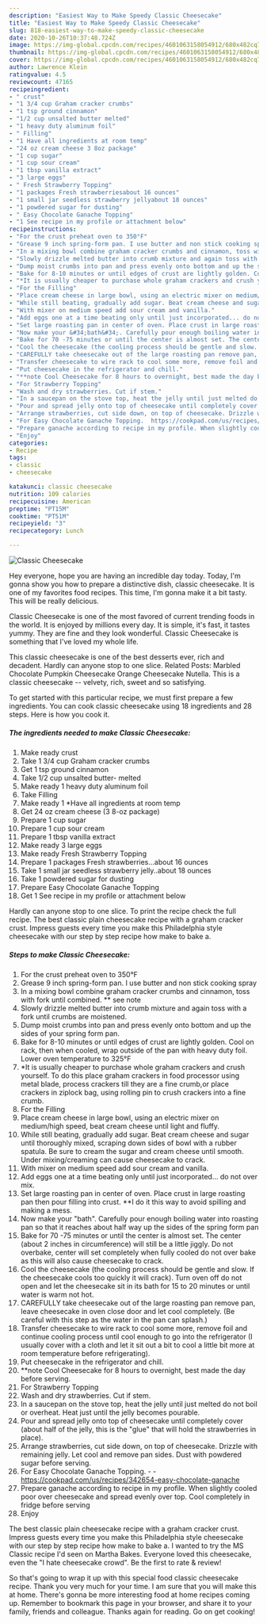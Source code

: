 ```yaml
---
description: "Easiest Way to Make Speedy Classic Cheesecake"
title: "Easiest Way to Make Speedy Classic Cheesecake"
slug: 818-easiest-way-to-make-speedy-classic-cheesecake
date: 2020-10-26T10:37:48.724Z
image: https://img-global.cpcdn.com/recipes/4601063158054912/680x482cq70/classic-cheesecake-recipe-main-photo.jpg
thumbnail: https://img-global.cpcdn.com/recipes/4601063158054912/680x482cq70/classic-cheesecake-recipe-main-photo.jpg
cover: https://img-global.cpcdn.com/recipes/4601063158054912/680x482cq70/classic-cheesecake-recipe-main-photo.jpg
author: Lawrence Klein
ratingvalue: 4.5
reviewcount: 47165
recipeingredient:
- " crust"
- "1 3/4 cup Graham cracker crumbs"
- "1 tsp ground cinnamon"
- "1/2 cup unsalted butter melted"
- "1 heavy duty aluminum foil"
- " Filling"
- "1 Have all ingredients at room temp"
- "24 oz cream cheese 3 8oz package"
- "1 cup sugar"
- "1 cup sour cream"
- "1 tbsp vanilla extract"
- "3 large eggs"
- " Fresh Strawberry Topping"
- "1 packages Fresh strawberriesabout 16 ounces"
- "1 small jar seedless strawberry jellyabout 18 ounces"
- "1 powdered sugar for dusting"
- " Easy Chocolate Ganache Topping"
- "1 See recipe in my profile or attachment below"
recipeinstructions:
- "For the crust preheat oven to 350°F"
- "Grease 9 inch spring-form pan. I use butter and non stick cooking spray"
- "In a mixing bowl combine graham cracker crumbs and cinnamon, toss with fork until combined. ** see note"
- "Slowly drizzle melted butter into crumb mixture and again toss with a fork until crumbs are moistened."
- "Dump moist crumbs into pan and press evenly onto bottom and up the sides of your spring form pan."
- "Bake for 8-10 minutes or until edges of crust are lightly golden. Cool on rack, then when cooled, wrap outside of the pan with heavy duty foil. Lower oven temperature to 325°F"
- "*It is usually cheaper to purchase whole graham crackers and crush yourself. To do this place graham crackers in food processor using metal blade, process crackers till they are a fine crumb,or place crackers in ziplock bag, using rolling pin to crush crackers into a fine crumb."
- "For the Filling"
- "Place cream cheese in large bowl, using an electric mixer on medium/high speed, beat cream cheese until light and fluffy."
- "While still beating, gradually add sugar. Beat cream cheese and sugar until thoroughly mixed, scraping down sides of bowl with a rubber spatula. Be sure to cream the sugar and cream cheese until smooth. Under mixing/creaming can cause cheesecake to crack."
- "With mixer on medium speed add sour cream and vanilla."
- "Add eggs one at a time beating only until just incorporated... do not over mix."
- "Set large roasting pan in center of oven. Place crust in large roasting pan then pour filling into crust. **I do it this way to avoid spilling and making a mess."
- "Now make your &#34;bath&#34;. Carefully pour enough boiling water into roasting pan so that it reaches about half way up the sides of the spring form pan"
- "Bake for 70 -75 minutes or until the center is almost set. The center (about 2 inches in circumference) will still be a little jiggly. Do not overbake, center will set completely when fully cooled do not over bake as this will also cause cheesecake to crack."
- "Cool the cheesecake (the cooling process should be gentle and slow. If the cheesecake cools too quickly it will crack). Turn oven off do not open and let the cheesecake sit in its bath for 15 to 20 minutes or until water is warm not hot."
- "CAREFULLY take cheesecake out of the large roasting pan remove pan, leave cheesecake in oven close door and let cool completely. (Be careful with this step as the water in the pan can splash.)"
- "Transfer cheesecake to wire rack to cool some more, remove foil and continue cooling process until cool enough to go into the refrigerator (I usually cover with a cloth and let it sit out a bit to cool a little bit more at room temperature before refrigerating)."
- "Put cheesecake in the refrigerator and chill."
- "**note Cool Cheesecake for 8 hours to overnight, best made the day before serving."
- "For Strawberry Topping"
- "Wash and dry strawberries. Cut if stem."
- "In a saucepan on the stove top, heat the jelly until just melted do not boil or overheat. Heat just until the jelly becomes pourable."
- "Pour and spread jelly onto top of cheesecake until completely cover (about half of the jelly, this is the &#34;glue&#34; that will hold the strawberries in place)."
- "Arrange strawberries, cut side down, on top of cheesecake. Drizzle with remaining jelly. Let cool and remove pan sides. Dust with powdered sugar before serving."
- "For Easy Chocolate Ganache Topping.  https://cookpad.com/us/recipes/342654-easy-chocolate-ganache"
- "Prepare ganache according to recipe in my profile. When slightly cooled poor over cheesecake and spread evenly over top. Cool completely in fridge before serving"
- "Enjoy"
categories:
- Recipe
tags:
- classic
- cheesecake

katakunci: classic cheesecake 
nutrition: 109 calories
recipecuisine: American
preptime: "PT15M"
cooktime: "PT51M"
recipeyield: "3"
recipecategory: Lunch

---
```



![Classic Cheesecake](https://img-global.cpcdn.com/recipes/4601063158054912/680x482cq70/classic-cheesecake-recipe-main-photo.jpg)

Hey everyone, hope you are having an incredible day today. Today, I'm gonna show you how to prepare a distinctive dish, classic cheesecake. It is one of my favorites food recipes. This time, I'm gonna make it a bit tasty. This will be really delicious.

Classic Cheesecake is one of the most favored of current trending foods in the world. It is enjoyed by millions every day. It is simple, it's fast, it tastes yummy. They are fine and they look wonderful. Classic Cheesecake is something that I've loved my whole life.

This classic cheesecake is one of the best desserts ever, rich and decadent. Hardly can anyone stop to one slice. Related Posts: Marbled Chocolate Pumpkin Cheesecake Orange Cheesecake Nutella. This is a classic cheesecake -- velvety, rich, sweet and so satisfying.


To get started with this particular recipe, we must first prepare a few ingredients. You can cook classic cheesecake using 18 ingredients and 28 steps. Here is how you cook it.

<!--inarticleads1-->

##### The ingredients needed to make Classic Cheesecake:

1. Make ready  crust
1. Take 1 3/4 cup Graham cracker crumbs
1. Get 1 tsp ground cinnamon
1. Take 1/2 cup unsalted butter- melted
1. Make ready 1 heavy duty aluminum foil
1. Take  Filling
1. Make ready 1 *Have all ingredients at room temp
1. Get 24 oz cream cheese (3 8-oz package)
1. Prepare 1 cup sugar
1. Prepare 1 cup sour cream
1. Prepare 1 tbsp vanilla extract
1. Make ready 3 large eggs
1. Make ready  Fresh Strawberry Topping
1. Prepare 1 packages Fresh strawberries...about 16 ounces
1. Take 1 small jar seedless strawberry jelly..about 18 ounces
1. Take 1 powdered sugar for dusting
1. Prepare  Easy Chocolate Ganache Topping
1. Get 1 See recipe in my profile or attachment below


Hardly can anyone stop to one slice. To print the recipe check the full recipe. The best classic plain cheesecake recipe with a graham cracker crust. Impress guests every time you make this Philadelphia style cheesecake with our step by step recipe how make to bake a. 

<!--inarticleads2-->

##### Steps to make Classic Cheesecake:

1. For the crust preheat oven to 350°F
1. Grease 9 inch spring-form pan. I use butter and non stick cooking spray
1. In a mixing bowl combine graham cracker crumbs and cinnamon, toss with fork until combined. ** see note
1. Slowly drizzle melted butter into crumb mixture and again toss with a fork until crumbs are moistened.
1. Dump moist crumbs into pan and press evenly onto bottom and up the sides of your spring form pan.
1. Bake for 8-10 minutes or until edges of crust are lightly golden. Cool on rack, then when cooled, wrap outside of the pan with heavy duty foil. Lower oven temperature to 325°F
1. *It is usually cheaper to purchase whole graham crackers and crush yourself. To do this place graham crackers in food processor using metal blade, process crackers till they are a fine crumb,or place crackers in ziplock bag, using rolling pin to crush crackers into a fine crumb.
1. For the Filling
1. Place cream cheese in large bowl, using an electric mixer on medium/high speed, beat cream cheese until light and fluffy.
1. While still beating, gradually add sugar. Beat cream cheese and sugar until thoroughly mixed, scraping down sides of bowl with a rubber spatula. Be sure to cream the sugar and cream cheese until smooth. Under mixing/creaming can cause cheesecake to crack.
1. With mixer on medium speed add sour cream and vanilla.
1. Add eggs one at a time beating only until just incorporated... do not over mix.
1. Set large roasting pan in center of oven. Place crust in large roasting pan then pour filling into crust. **I do it this way to avoid spilling and making a mess.
1. Now make your &#34;bath&#34;. Carefully pour enough boiling water into roasting pan so that it reaches about half way up the sides of the spring form pan
1. Bake for 70 -75 minutes or until the center is almost set. The center (about 2 inches in circumference) will still be a little jiggly. Do not overbake, center will set completely when fully cooled do not over bake as this will also cause cheesecake to crack.
1. Cool the cheesecake (the cooling process should be gentle and slow. If the cheesecake cools too quickly it will crack). Turn oven off do not open and let the cheesecake sit in its bath for 15 to 20 minutes or until water is warm not hot.
1. CAREFULLY take cheesecake out of the large roasting pan remove pan, leave cheesecake in oven close door and let cool completely. (Be careful with this step as the water in the pan can splash.)
1. Transfer cheesecake to wire rack to cool some more, remove foil and continue cooling process until cool enough to go into the refrigerator (I usually cover with a cloth and let it sit out a bit to cool a little bit more at room temperature before refrigerating).
1. Put cheesecake in the refrigerator and chill.
1. **note Cool Cheesecake for 8 hours to overnight, best made the day before serving.
1. For Strawberry Topping
1. Wash and dry strawberries. Cut if stem.
1. In a saucepan on the stove top, heat the jelly until just melted do not boil or overheat. Heat just until the jelly becomes pourable.
1. Pour and spread jelly onto top of cheesecake until completely cover (about half of the jelly, this is the &#34;glue&#34; that will hold the strawberries in place).
1. Arrange strawberries, cut side down, on top of cheesecake. Drizzle with remaining jelly. Let cool and remove pan sides. Dust with powdered sugar before serving.
1. For Easy Chocolate Ganache Topping. -  - https://cookpad.com/us/recipes/342654-easy-chocolate-ganache
1. Prepare ganache according to recipe in my profile. When slightly cooled poor over cheesecake and spread evenly over top. Cool completely in fridge before serving
1. Enjoy


The best classic plain cheesecake recipe with a graham cracker crust. Impress guests every time you make this Philadelphia style cheesecake with our step by step recipe how make to bake a. I wanted to try the MS Classic recipe I&#39;d seen on Martha Bakes. Everyone loved this cheesecake, even the &#34;I hate cheesecake crowd&#34;. Be the first to rate &amp; review! 

So that's going to wrap it up with this special food classic cheesecake recipe. Thank you very much for your time. I am sure that you will make this at home. There's gonna be more interesting food at home recipes coming up. Remember to bookmark this page in your browser, and share it to your family, friends and colleague. Thanks again for reading. Go on get cooking!
